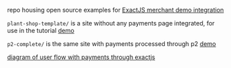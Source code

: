 repo housing open source examples for [ExactJS merchant demo integration](https://developer.exactpay.com/docs/payment-forms/)

`plant-shop-template/` is a site without any payments page integrated, for use in the tutorial
[demo](https://noexactjs-demo.merchant-portal.one/)

`p2-complete/`  is the same site with payments processed through p2
[demo](https://p2-demo.merchant-portal.one/)

[diagram of user flow with payments through exactjs](./img/exactjs-sequence.png)
